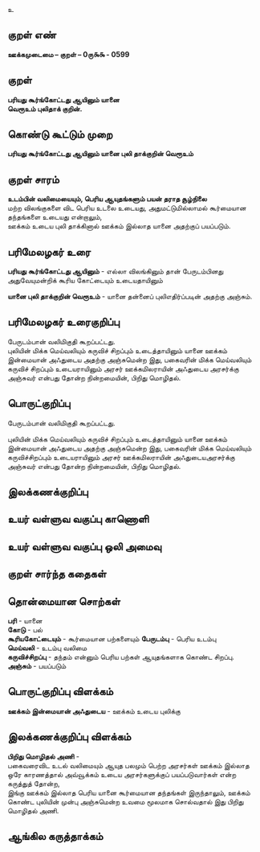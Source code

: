 உ

## குறள் எண் 

**ஊக்கமுடைமை – குறள் – 0ரு௯௯ - 0599**  

## குறள் 

**பரியது கூர்ங்கோட்டது ஆயினும் யானை   
வெரூஉம் புலிதாக் குறின்.**  

## கொண்டு கூட்டும் முறை

**பரியது கூர்ங்கோட்டது ஆயினும் யானை புலி தாக்குறின் வெரூஉம்**  

## குறள் சாரம் 

**உடம்பின் வலிமையையும், பெரிய ஆயுதங்களும் பயன் தராத சூழ்நிலை**  
மற்ற விலங்குகளை விட பெரிய உடலை உடையது, அதுமட்டுமில்லாமல் கூர்மையான தந்தங்களை உடையது என்றாலும்,  
ஊக்கம் உடைய புலி தாக்கினால் ஊக்கம் இல்லாத யானை அதற்குப் பயப்படும்.  

## பரிமேலழகர் உரை

**பரியது கூர்ங்கோட்டது ஆயினும்** - எல்லா விலங்கினும் தான் பேருடம்பினது அதுவேயுமன்றிக் கூரிய கோட்டையும் உடையதாயினும்  

**யானை புலி தாக்குறின் வெரூஉம்** - யானை தன்னைப் புலிஎதிர்ப்படின் அதற்கு அஞ்சும். 

## பரிமேலழகர் உரைகுறிப்பு   

பேருடம்பான் வலிமிகுதி கூறப்பட்டது.  
புலியின் மிக்க மெய்வலியும் கருவிச் சிறப்பும் உடைத்தாயினும் யானை ஊக்கம் இன்மையான் அஃதுடைய அதற்கு அஞ்சுமென்ற இது, பகைவரின் மிக்க மெய்வலியும் கருவிச் சிறப்பும் உடையராயினும் அரசர் ஊக்கமிலராயின் அஃதுடைய அரசர்க்கு அஞ்சுவர் என்பது தோன்ற நின்றமையின், பிறிது மொழிதல்.    

## பொருட்குறிப்பு 

பேருடம்பான் வலிமிகுதி கூறப்பட்டது. 

புலியின் மிக்க மெய்வலியும் கருவிச் சிறப்பும் உடைத்தாயினும் யானை ஊக்கம் இன்மையான் அஃதுடைய அதற்கு அஞ்சுமென்ற இது, பகைவரின் மிக்க மெய்வலியும் கருவிச்சிறப்பும் உடையராயினும் அரசர் ஊக்கமிலராயின் அஃதுடையஅரசர்க்கு அஞ்சுவர் என்பது தோன்ற நின்றமையின், பிறிது மொழிதல்.      

## இலக்கணக்குறிப்பு  


## உயர் வள்ளுவ வகுப்பு காணொளி


## உயர் வள்ளுவ வகுப்பு ஒலி அமைவு 

 
## குறள் சார்ந்த கதைகள் 


## தொன்மையான சொற்கள்

**பரி** - யானை   
**கோடு** - பல்   
**கூரியகோட்டையும்** - கூர்மையான பற்களையும் 
**பேருடம்பு** - பெரிய உடம்பு   
**மெய்வலி** - உடம்பு வலிமை    
**கருவிச்சிறப்பு** - தந்தம் என்னும் பெரிய பற்கள் ஆயுதங்களாக கொண்ட சிறப்பு.  
**அஞ்சும்** - பயப்படும்   

## பொருட்குறிப்பு விளக்கம்

**ஊக்கம் இன்மையான் அஃதுடைய** - ஊக்கம் உடைய புலிக்கு   

## இலக்கணக்குறிப்பு விளக்கம்

**பிறிது மொழிதல் அணி** -     
பகைவரைவிட உடல் வலிமையும் ஆயுத பலமும் பெற்ற அரசர்கள் ஊக்கம் இல்லாத ஒரே காரணத்தால் அவ்வூக்கம் உடைய அரசர்களுக்குப் பயப்படுவார்கள் என்ற கருத்துத் தோன்ற,  
இங்கு ஊக்கம் இல்லாத பெரிய யானை கூர்மையான தந்தங்கள் இருந்தாலும், ஊக்கம் கொண்ட புலியின் முன்பு அஞ்சுமென்ற உவமை மூலமாக சொல்வதால் இது பிறிது மொழிதல் அணி.  


## ஆங்கில கருத்தாக்கம் 


